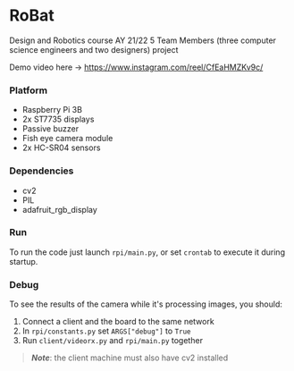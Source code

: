 # RoBat
Design and Robotics course AY 21/22
5 Team Members (three computer science engineers and two designers) project

Demo video here -> https://www.instagram.com/reel/CfEaHMZKv9c/
 
### Platform
- Raspberry Pi 3B
- 2x ST7735 displays
- Passive buzzer
- Fish eye camera module
- 2x HC-SR04 sensors

### Dependencies
- cv2
- PIL
- adafruit_rgb_display

### Run
To run the code just launch `rpi/main.py`, or set `crontab` to execute it during startup.

### Debug
To see the results of the camera while it's processing images, you should:
1. Connect a client and the board to the same network
2. In `rpi/constants.py` set `ARGS["debug"]` to `True`
3. Run `client/videorx.py` and `rpi/main.py` together
> **_Note_**: the client machine must also have cv2 installed
